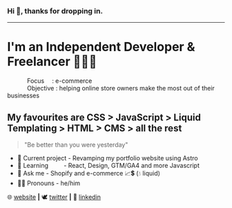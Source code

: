 ### Hi 👋, thanks for dropping in. 
---

# I'm an Independent Developer & Freelancer 👨🏽‍💻
&emsp;&emsp;&emsp; Focus &emsp;: e-commerce <br>
&emsp;&emsp;&emsp; Objective : helping online store owners make the most out of their businesses


## My favourites are CSS > JavaScript > Liquid Templating > HTML > CMS > all the rest 
> "Be better than you were yesterday"

- 🔭 Current project - Revamping my portfolio website using Astro 
- 🌱 Learning &emsp;&emsp; - React, Design, GTM/GA4 and more Javascript
- 💬 Ask me          - Shopify and e-commerce 📈💲 (💧 liquid)
- 🤵🏽 Pronouns        - he/him

🌐 [website][website] **|**
🕊 [twitter][twitter] **|**
👔 [linkedin][linkedin]

[website]: https://nardu.info
[twitter]: https://twitter.com/NarduInfo
[linkedin]: https://www.linkedin.com/in/nardu-malherbe-6016b615/
